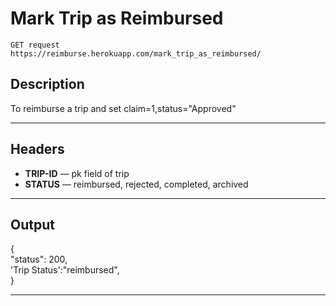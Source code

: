 # Mark Trip as Reimbursed

    GET request
    https://reimburse.herokuapp.com/mark_trip_as_reimbursed/

## Description
To reimburse a trip and set claim=1,status="Approved"

***

## Headers 

- **TRIP-ID** — pk field of trip
- **STATUS** — reimbursed, rejected, completed, archived
    
***

## Output

{<br />
    "status": 200,<br />
    'Trip Status':"reimbursed",<br />
}<br />

***
